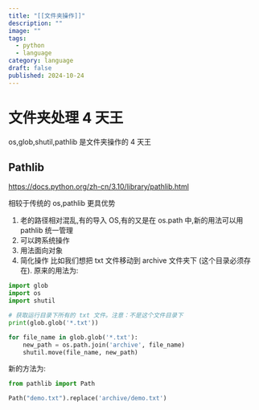 ```yaml
---
title: "[[文件夹操作]]"
description: ""
image: ""
tags:
  - python
  - language
category: language
draft: false
published: 2024-10-24
---
```


# 文件夹处理 4 天王

os,glob,shutil,pathlib 是文件夹操作的 4 天王

## Pathlib

https://docs.python.org/zh-cn/3.10/library/pathlib.html

相较于传统的 os,pathlib 更具优势

1. 老的路径相对混乱,有的导入 OS,有的又是在 os.path 中,新的用法可以用 pathlib 统一管理
2. 可以跨系统操作
3. 用法面向对象
4. 简化操作
比如我们想把 txt 文件移动到 archive 文件夹下 (这个目录必须存在).
原来的用法为:

```python
import glob
import os
import shutil

# 获取运行目录下所有的 txt 文件。注意：不是这个文件目录下
print(glob.glob('*.txt'))

for file_name in glob.glob('*.txt'):
    new_path = os.path.join('archive', file_name)
    shutil.move(file_name, new_path)
```

新的方法为:

```python
from pathlib import Path

Path("demo.txt").replace('archive/demo.txt')
```
